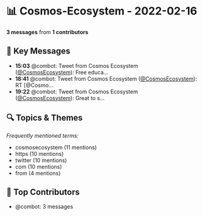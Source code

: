 # 📊 Cosmos-Ecosystem - 2022-02-16
**3 messages** from **1 contributors**

## 💬 Key Messages
- **15:03** @combot: Tweet from Cosmos Ecosystem ([@CosmosEcosystem](https://twitter.com/CosmosEcosystem)):
Free educa...
- **18:41** @combot: Tweet from Cosmos Ecosystem ([@CosmosEcosystem](https://twitter.com/CosmosEcosystem)):
RT [@Cosmo...
- **19:22** @combot: Tweet from Cosmos Ecosystem ([@CosmosEcosystem](https://twitter.com/CosmosEcosystem)):
Great to s...

## 🔍 Topics & Themes
*Frequently mentioned terms:*
- cosmosecosystem (11 mentions)
- https (10 mentions)
- twitter (10 mentions)
- com (10 mentions)
- from (4 mentions)

## 👥 Top Contributors
- @combot: 3 messages